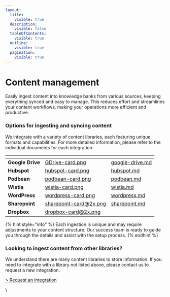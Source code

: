 ```yaml
---
layout:
  title:
    visible: true
  description:
    visible: false
  tableOfContents:
    visible: true
  outline:
    visible: true
  pagination:
    visible: true
---
```


# Content management

Easily ingest content into knowledge banks from various sources, keeping everything synced and easy to manage. This reduces effort and streamlines your content workflows, making your operations more efficient and productive.

### Options for ingesting and syncing content

We integrate with a variety of content libraries, each featuring unique formats and capabilities. For more detailed information, please refer to the individual documents for each integration.

<table data-view="cards"><thead><tr><th></th><th data-hidden data-card-cover data-type="files"></th><th data-hidden data-card-target data-type="content-ref"></th></tr></thead><tbody><tr><td><strong>Google Drive</strong></td><td><a href="../../.gitbook/assets/GDrive-card.png">GDrive-card.png</a></td><td><a href="google-drive.md">google-drive.md</a></td></tr><tr><td><strong>Hubspot</strong></td><td><a href="../../.gitbook/assets/hubspot-card.png">hubspot-card.png</a></td><td><a href="hubspot.md">hubspot.md</a></td></tr><tr><td><strong>Podbean</strong></td><td><a href="../../.gitbook/assets/podbean-card.png">podbean-card.png</a></td><td><a href="podbean.md">podbean.md</a></td></tr><tr><td><strong>Wistia</strong></td><td><a href="../../.gitbook/assets/wistia-card.png">wistia-card.png</a></td><td><a href="wistia.md">wistia.md</a></td></tr><tr><td><strong>WordPress</strong></td><td><a href="../../.gitbook/assets/wordpress-card.png">wordpress-card.png</a></td><td><a href="wordpress.md">wordpress.md</a></td></tr><tr><td><strong>Sharepoint</strong></td><td><a href="../../.gitbook/assets/sharepoint-card@2x.png">sharepoint-card@2x.png</a></td><td><a href="sharepoint.md">sharepoint.md</a></td></tr><tr><td><strong>Dropbox</strong></td><td><a href="../../.gitbook/assets/dropbox-card@2x.png">dropbox-card@2x.png</a></td><td></td></tr></tbody></table>

{% hint style="info" %}
Each ingestion is unique and may require adjustments to your content structure. Our success team is ready to guide you through the details and assist with the setup process.
{% endhint %}

### Looking to ingest content from other libraries?

We understand there are many content libraries to store information. If you need to integrate with a library not listed above, please contact us to request a new integration.

[> Request an integration](https://mindset-ai.atlassian.net/servicedesk/customer/portal/1/group/10/create/40)

\
